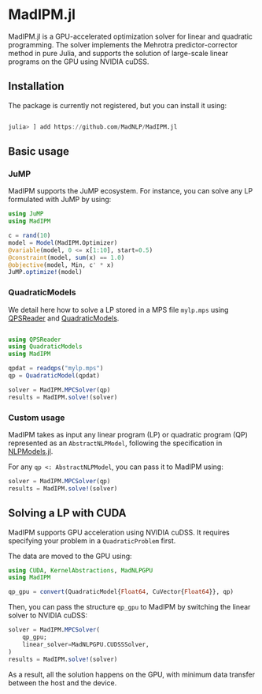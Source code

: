 # MadIPM.jl

MadIPM.jl is a GPU-accelerated optimization solver for linear and quadratic programming.
The solver implements the Mehrotra predictor-corrector method in pure Julia,
and supports the solution of large-scale linear programs on the GPU using NVIDIA cuDSS.

## Installation

The package is currently not registered, but you can install it using:

```julia

julia> ] add https://github.com/MadNLP/MadIPM.jl

```

## Basic usage

### JuMP

MadIPM supports the JuMP ecosystem.
For instance, you can solve any LP formulated with JuMP by using:

```julia
using JuMP
using MadIPM

c = rand(10)
model = Model(MadIPM.Optimizer)
@variable(model, 0 <= x[1:10], start=0.5)
@constraint(model, sum(x) == 1.0)
@objective(model, Min, c' * x)
JuMP.optimize!(model)
```

### QuadraticModels

We detail here how to solve a LP stored in a MPS file `mylp.mps` using [QPSReader](https://github.com/JuliaSmoothOptimizers/QPSReader.jl) and [QuadraticModels](https://github.com/JuliaSmoothOptimizers/QuadraticModels.jl).

```julia

using QPSReader
using QuadraticModels
using MadIPM

qpdat = readqps("mylp.mps")
qp = QuadraticModel(qpdat)

solver = MadIPM.MPCSolver(qp)
results = MadIPM.solve!(solver)

```

### Custom usage

MadIPM takes as input any linear program (LP) or quadratic program (QP) represented as an `AbstractNLPModel`,
following the specification in [NLPModels.jl](https://github.com/JuliaSmoothOptimizers/NLPModels.jl/).

For any `qp <: AbstractNLPModel`, you can pass it to MadIPM using:

```julia
solver = MadIPM.MPCSolver(qp)
results = MadIPM.solve!(solver)

```

## Solving a LP with CUDA

MadIPM supports GPU acceleration using NVIDIA cuDSS.
It requires specifying your problem in a `QuadraticProblem` first.

The data are moved to the GPU using:
```julia
using CUDA, KernelAbstractions, MadNLPGPU
using MadIPM

qp_gpu = convert(QuadraticModel{Float64, CuVector{Float64}}, qp)

```
Then, you can pass the structure `qp_gpu` to MadIPM by switching
the linear solver to NVIDIA cuDSS:
```julia
solver = MadIPM.MPCSolver(
    qp_gpu;
    linear_solver=MadNLPGPU.CUDSSSolver,
)
results = MadIPM.solve!(solver)

```
As a result, all the solution happens on the GPU, with minimum data transfer
between the host and the device.


